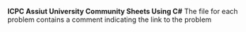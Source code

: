 **ICPC Assiut University Community Sheets Using C#**
The file for each problem contains a comment indicating the link to the problem
